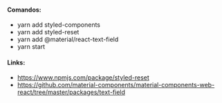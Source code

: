 #### Comandos:
- yarn add styled-components
- yarn add styled-reset
- yarn add @material/react-text-field
- yarn start

#### Links:
- https://www.npmjs.com/package/styled-reset
- https://github.com/material-components/material-components-web-react/tree/master/packages/text-field